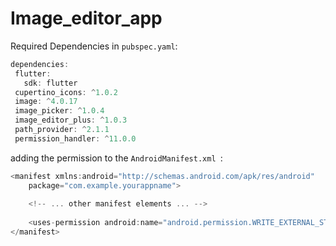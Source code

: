 # Image_editor_app

Required Dependencies in ```pubspec.yaml```:
 ``` dart
dependencies:
  flutter:
    sdk: flutter
  cupertino_icons: ^1.0.2
  image: ^4.0.17
  image_picker: ^1.0.4
  image_editor_plus: ^1.0.3
  path_provider: ^2.1.1
  permission_handler: ^11.0.0
```

adding the permission to the ```AndroidManifest.xml ```:
``` dart
<manifest xmlns:android="http://schemas.android.com/apk/res/android"
    package="com.example.yourappname">
    
    <!-- ... other manifest elements ... -->
    
    <uses-permission android:name="android.permission.WRITE_EXTERNAL_STORAGE"/>
</manifest>
```




